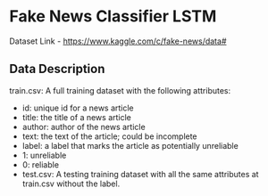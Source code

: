 # Fake News Classifier LSTM
Dataset Link - https://www.kaggle.com/c/fake-news/data#

## Data Description
train.csv: A full training dataset with the following attributes:

- id: unique id for a news article 
- title: the title of a news article
- author: author of the news article
- text: the text of the article; could be incomplete
- label: a label that marks the article as potentially unreliable
- 1: unreliable
- 0: reliable
- test.csv: A testing training dataset with all the same attributes at train.csv without the label.
